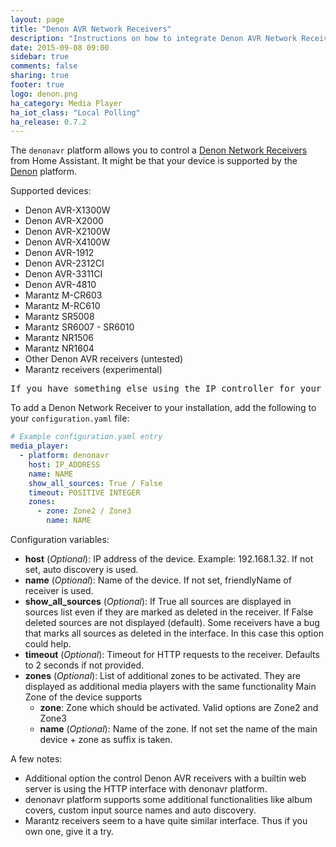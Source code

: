 ```yaml
---
layout: page
title: "Denon AVR Network Receivers"
description: "Instructions on how to integrate Denon AVR Network Receivers into Home Assistant."
date: 2015-09-08 09:00
sidebar: true
comments: false
sharing: true
footer: true
logo: denon.png
ha_category: Media Player
ha_iot_class: "Local Polling"
ha_release: 0.7.2
---
```



The `denonavr` platform allows you to control a [Denon Network Receivers](http://www.denon.co.uk/chg/product/compactsystems/networkmusicsystems/ceolpiccolo) from Home Assistant. It might be that your device is supported by the [Denon] platform.

Supported devices:

- Denon AVR-X1300W
- Denon AVR-X2000
- Denon AVR-X2100W
- Denon AVR-X4100W
- Denon AVR-1912
- Denon AVR-2312CI
- Denon AVR-3311CI
- Denon AVR-4810
- Marantz M-CR603
- Marantz M-RC610
- Marantz SR5008
- Marantz SR6007 - SR6010 
- Marantz NR1506
- Marantz NR1604
- Other Denon AVR receivers (untested)
- Marantz receivers (experimental)

<pre class='note warning'>
If you have something else using the IP controller for your Denon AVR 3808CI, such as your URC controller, it will not work! There is either a bug or security issue with some models where only one device could be controlling the IP functionality.
</pre>

To add a Denon Network Receiver to your installation, add the following to your `configuration.yaml` file:

```yaml
# Example configuration.yaml entry
media_player:
  - platform: denonavr
    host: IP_ADDRESS
    name: NAME
    show_all_sources: True / False
    timeout: POSITIVE INTEGER
    zones:
      - zone: Zone2 / Zone3
        name: NAME
```

Configuration variables:

- **host** (*Optional*): IP address of the device. Example: 192.168.1.32. If not set, auto discovery is used.
- **name** (*Optional*): Name of the device. If not set, friendlyName of receiver is used.
- **show_all_sources** (*Optional*): If True all sources are displayed in sources list even if they are marked as deleted in the receiver. If False deleted sources are not displayed (default). Some receivers have a bug that marks all sources as deleted in the interface. In this case this option could help.
- **timeout** (*Optional*): Timeout for HTTP requests to the receiver. Defaults to 2 seconds if not provided.
- **zones** (*Optional*): List of additional zones to be activated. They are displayed as additional media players with the same functionality Main Zone of the device supports
  - **zone**: Zone which should be activated. Valid options are Zone2 and Zone3
  - **name** (*Optional*): Name of the zone. If not set the name of the main device + zone as suffix is taken.

A few notes:

- Additional option the control Denon AVR receivers with a builtin web server is using the HTTP interface with denonavr platform.
- denonavr platform supports some additional functionalities like album covers, custom input source names and auto discovery.
- Marantz receivers seem to a have quite similar interface. Thus if you own one, give it a try.

[Denon]: /components/media_player.denon/

